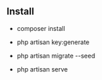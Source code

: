 
## Install

- composer install
- php artisan key:generate

- php artisan migrate --seed
- php artisan serve
